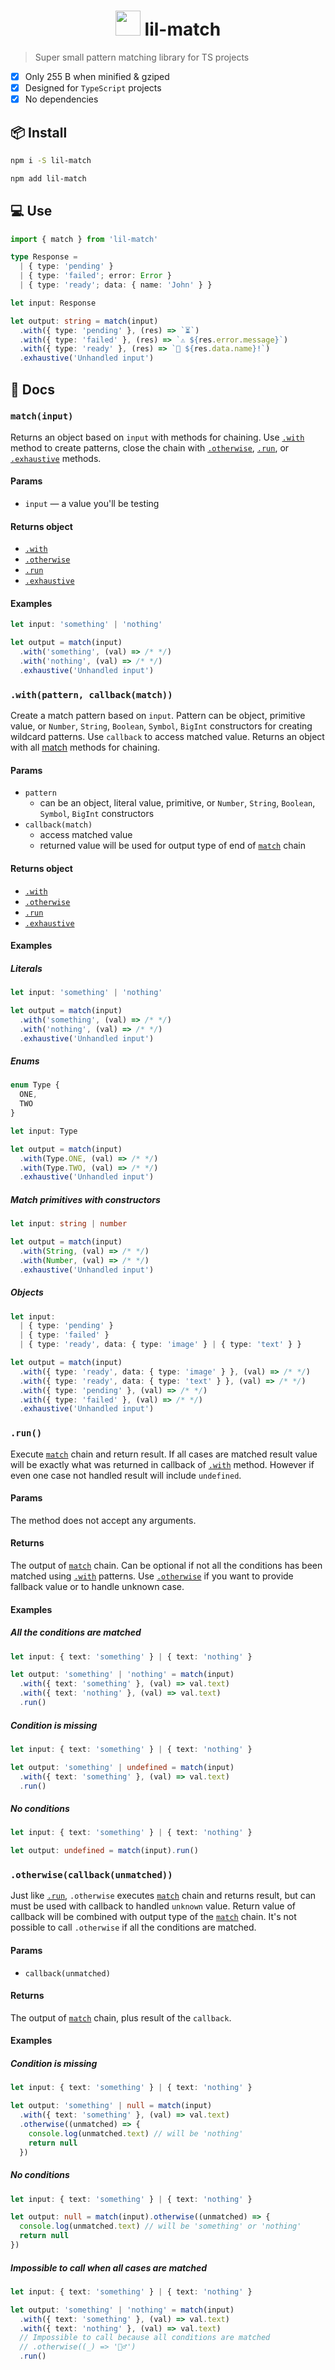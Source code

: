 <h1 align="center"><img src="./lil-match.png" width="40" height="40" /> lil-match</h1>

> Super small pattern matching library for TS projects

- [x] Only 255 B when minified & gziped
- [x] Designed for `TypeScript` projects
- [x] No dependencies

## 📦 Install

```sh
npm i -S lil-match
```

```sh
npm add lil-match
```

## 💻 Use

```ts
import { match } from 'lil-match'

type Response =
  | { type: 'pending' }
  | { type: 'failed'; error: Error }
  | { type: 'ready'; data: { name: 'John' } }

let input: Response

let output: string = match(input)
  .with({ type: 'pending' }, (res) => `⏳`)
  .with({ type: 'failed' }, (res) => `⚠️ ${res.error.message}`)
  .with({ type: 'ready' }, (res) => `👋 ${res.data.name}!`)
  .exhaustive('Unhandled input')
```

## 📖 Docs

### `match(input)`

Returns an object based on `input` with methods for chaining. Use [`.with`](#withpattern-callbackmatch) method to create patterns, close the chain with [`.otherwise`](#otherwise), [`.run`](#run), or [`.exhaustive`](#exhaustive) methods.

#### Params

- `input` — a value you'll be testing

#### Returns object

- [`.with`](#withpattern-callbackmatch)
- [`.otherwise`](#otherwise)
- [`.run`](#run)
- [`.exhaustive`](#exhaustive)

#### Examples

```ts
let input: 'something' | 'nothing'

let output = match(input)
  .with('something', (val) => /* */)
  .with('nothing', (val) => /* */)
  .exhaustive('Unhandled input')
```

### `.with(pattern, callback(match))`

Create a match pattern based on `input`. Pattern can be object, primitive value, or `Number`, `String`, `Boolean`, `Symbol`, `BigInt` constructors for creating wildcard patterns. Use `callback` to access matched value. Returns an object with all [match](#matchinput) methods for chaining.

#### Params

- `pattern`
  - can be an object, literal value, primitive, or `Number`, `String`, `Boolean`, `Symbol`, `BigInt` constructors
- `callback(match)`
  - access matched value
  - returned value will be used for output type of end of [`match`](#matchinput) chain

#### Returns object

- [`.with`](#withpattern-callbackmatch)
- [`.otherwise`](#otherwise)
- [`.run`](#run)
- [`.exhaustive`](#exhaustive)

#### Examples

##### Literals

```ts
let input: 'something' | 'nothing'

let output = match(input)
  .with('something', (val) => /* */)
  .with('nothing', (val) => /* */)
  .exhaustive('Unhandled input')
```

##### Enums

```ts
enum Type {
  ONE,
  TWO
}

let input: Type

let output = match(input)
  .with(Type.ONE, (val) => /* */)
  .with(Type.TWO, (val) => /* */)
  .exhaustive('Unhandled input')
```

##### Match primitives with constructors

```ts
let input: string | number

let output = match(input)
  .with(String, (val) => /* */)
  .with(Number, (val) => /* */)
  .exhaustive('Unhandled input')
```

##### Objects

```ts
let input:
  | { type: 'pending' }
  | { type: 'failed' }
  | { type: 'ready', data: { type: 'image' } | { type: 'text' } }

let output = match(input)
  .with({ type: 'ready', data: { type: 'image' } }, (val) => /* */)
  .with({ type: 'ready', data: { type: 'text' } }, (val) => /* */)
  .with({ type: 'pending' }, (val) => /* */)
  .with({ type: 'failed' }, (val) => /* */)
  .exhaustive('Unhandled input')
```

### `.run()`

Execute [`match`](#matchinput) chain and return result. If all cases are matched result value will be exactly what was returned in callback of [`.with`](#withpattern-callbackmatch) method. However if even one case not handled result will include `undefined`.

#### Params

The method does not accept any arguments.

#### Returns

The output of [`match`](#matchinput) chain. Can be optional if not all the conditions has been matched using [`.with`](#withpattern-callbackmatch) patterns. Use [`.otherwise`](#otherwisecallback) if you want to provide fallback value or to handle unknown case.

#### Examples

##### All the conditions are matched

```ts
let input: { text: 'something' } | { text: 'nothing' }

let output: 'something' | 'nothing' = match(input)
  .with({ text: 'something' }, (val) => val.text)
  .with({ text: 'nothing' }, (val) => val.text)
  .run()
```

##### Condition is missing

```ts
let input: { text: 'something' } | { text: 'nothing' }

let output: 'something' | undefined = match(input)
  .with({ text: 'something' }, (val) => val.text)
  .run()
```

##### No conditions

```ts
let input: { text: 'something' } | { text: 'nothing' }

let output: undefined = match(input).run()
```

<!-- ### Exhaustive check

Use `exhaustive` to enforce matching every possible case. Will show TS error during the build on unhandled cases, plus will throw error if `response` of unhandled type. If every cases has been matched it will return value of

```ts
match(response)
  .with({ type: 'pending' }, (res) => 'Pending...')
  .with({ type: 'failed' }, (res) => 'Something went wrong!')
  // Will throw an Error because `'ready'` not handled
  .exhaustive('Unhandled response type')
``` -->

### `.otherwise(callback(unmatched))`

Just like [`.run`](#run), `.otherwise` executes [`match`](#matchinput) chain and returns result, but can must be used with callback to handled `unknown` value. Return value of callback will be combined with output type of the [`match`](#matchinput) chain. It's not possible to call `.otherwise` if all the conditions are matched.

#### Params

- `callback(unmatched)`

#### Returns

The output of [`match`](#matchinput) chain, plus result of the `callback`.

#### Examples

##### Condition is missing

```ts
let input: { text: 'something' } | { text: 'nothing' }

let output: 'something' | null = match(input)
  .with({ text: 'something' }, (val) => val.text)
  .otherwise((unmatched) => {
    console.log(unmatched.text) // will be 'nothing'
    return null
  })
```

##### No conditions

```ts
let input: { text: 'something' } | { text: 'nothing' }

let output: null = match(input).otherwise((unmatched) => {
  console.log(unmatched.text) // will be 'something' or 'nothing'
  return null
})
```

##### Impossible to call when all cases are matched

```ts
let input: { text: 'something' } | { text: 'nothing' }

let output: 'something' | 'nothing' = match(input)
  .with({ text: 'something' }, (val) => val.text)
  .with({ text: 'nothing' }, (val) => val.text)
  // Impossible to call because all conditions are matched
  // .otherwise((_) => '🤷‍♂️')
  .run()
```
